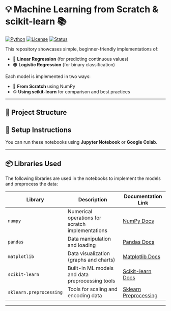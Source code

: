 # 💡 Machine Learning from Scratch & scikit-learn 📚

[![Python](https://img.shields.io/badge/Python-3.9-blue?logo=python)](https://www.python.org/)
[![License](https://img.shields.io/badge/license-MIT-green)](LICENSE)
[![Status](https://img.shields.io/badge/status-Student%20Project-brightgreen)]()

This repository showcases simple, beginner-friendly implementations of:

- 🔵 **Linear Regression** (for predicting continuous values)
- 🟠 **Logistic Regression** (for binary classification)

Each model is implemented in two ways:
- 🚀 **From Scratch** using NumPy
- ⚙️ **Using scikit-learn** for comparison and best practices

---

## 📁 Project Structure




## 🔧 Setup Instructions

You can run these notebooks using **Jupyter Notebook** or **Google Colab**.


---



## 📦 Libraries Used

The following libraries are used in the notebooks to implement the models and preprocess the data:

| Library             | Description                                           | Documentation Link                           |
|---------------------|-------------------------------------------------------|----------------------------------------------|
| `numpy`             | Numerical operations for scratch implementations     | [NumPy Docs](https://numpy.org/doc/)         |
| `pandas`            | Data manipulation and loading                        | [Pandas Docs](https://pandas.pydata.org/docs/) |
| `matplotlib`        | Data visualization (graphs and charts)               | [Matplotlib Docs](https://matplotlib.org/stable/index.html) |
| `scikit-learn`      | Built-in ML models and data preprocessing tools      | [Scikit-learn Docs](https://scikit-learn.org/stable/user_guide.html) |
| `sklearn.preprocessing` | Tools for scaling and encoding data                | [Sklearn Preprocessing](https://scikit-learn.org/stable/modules/preprocessing.html) |

---




